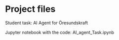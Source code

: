 # Project files

Student task: AI Agent for Öresundskraft

Jupyter notebook with the code: AI_agent_Task.ipynb

